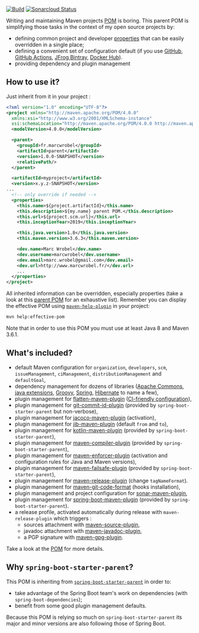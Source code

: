 [![Build](https://github.com/marcwrobel/parent/workflows/build/badge.svg)](https://github.com/marcwrobel/parent/actions)
[![Sonarcloud Status](https://sonarcloud.io/api/project_badges/measure?project=fr.marcwrobel:parent&metric=alert_status)](https://sonarcloud.io/dashboard?id=fr.marcwrobel:parent)

Writing and maintaining Maven projects [POM](https://maven.apache.org/guides/introduction/introduction-to-the-pom.html)
is boring. This parent POM is simplifying those tasks in the context of my open source projects by:
* defining common project and developer
  [properties](https://books.sonatype.com/mvnref-book/reference/resource-filtering-sect-properties.html)
  that can be easily overridden in a single place;
* defining a convenient set of configuration default (if you use [GitHub](https://github.com/),
  [GitHub Actions](https://github.com/features/actions), [JFrog Bintray](https://bintray.com/),
  [Docker Hub](https://hub.docker.com/)).
* providing dependency and plugin management



## How to use it?
Just inherit from it in your project :
```xml
<?xml version="1.0" encoding="UTF-8"?>
<project xmlns="http://maven.apache.org/POM/4.0.0"
  xmlns:xsi="http://www.w3.org/2001/XMLSchema-instance"
  xsi:schemaLocation="http://maven.apache.org/POM/4.0.0 http://maven.apache.org/xsd/maven-4.0.0.xsd">
  <modelVersion>4.0.0</modelVersion>

  <parent>
    <groupId>fr.marcwrobel</groupId>
    <artifactId>parent</artifactId>
    <version>1.0.0-SNAPSHOT</version>
    <relativePath/>
  </parent>

  <artifactId>myproject</artifactId>
  <version>x.y.z-SNAPSHOT</version>
...
  <!-- only override if needed -->
  <properties>
    <this.name>${project.artifactId}</this.name>
    <this.description>${my.name} parent POM.</this.description>
    <this.url>${project.scm.url}</this.url>
    <this.inceptionYear>2019</this.inceptionYear>

    <this.java.version>1.8</this.java.version>
    <this.maven.version>3.6.3</this.maven.version>

    <dev.name>Marc Wrobel</dev.name>
    <dev.username>marcwrobel</dev.username>
    <dev.email>marc.wrobel@gmail.com</dev.email>
    <dev.url>http://www.marcwrobel.fr/</dev.url>
    ...
  </properties>
</project>
```

All inherited information can be overridden, especially properties (take a look at
this [parent POM](pom.xml) for an exhaustive list). Remember you can display the effective POM using
[`maven-help-plugin`](https://maven.apache.org/plugins/maven-help-plugin/effective-pom-mojo.html) in
your project:
```bash
mvn help:effective-pom
```

Note that in order to use this POM you must use at least Java 8 and Maven 3.6.1.



## What's included?
* default Maven configuration for `organization`, `developers`, `scm`, `issueManagement`,
  `ciManagement`, `distributionManagement` and `defaultGoal`,
* dependency management for dozens of libraries ([Apache Commons](https://commons.apache.org),
  [java extensions](https://www.jcp.org/), [Groovy](http://www.groovy-lang.org/),
  [Spring](https://spring.io/), [Hibernate](https://hibernate.org/) to name a few),
* plugin management for [flatten-maven-plugin](https://www.mojohaus.org/flatten-maven-plugin/)
  ([CI-friendly configuration](http://maven.apache.org/maven-ci-friendly.html)),
* plugin management for [git-commit-id-plugin](https://github.com/git-commit-id/maven-git-commit-id-plugin)
  (provided by `spring-boot-starter-parent` but non-verbose),
* plugin management for [jacoco-maven-plugin](https://www.jacoco.org/jacoco/)
  (activation),
* plugin management for [jib-maven-plugin](https://github.com/GoogleContainerTools/jib/tree/master/jib-maven-plugin)
  (default `from` and `to`),
* plugin management for [kotlin-maven-plugin](https://kotlinlang.org/docs/reference/using-maven.html)
  (provided by `spring-boot-starter-parent`),
* plugin management for [maven-compiler-plugin](https://maven.apache.org/plugins/maven-compiler-plugin/)
  (provided by `spring-boot-starter-parent`),
* plugin management for [maven-enforcer-plugin](https://maven.apache.org/enforcer/maven-enforcer-plugin/)
  (activation and configuration rules for Java and Maven versions),
* plugin management for [maven-failsafe-plugin](http://maven.apache.org/surefire/maven-failsafe-plugin/)
  (provided by `spring-boot-starter-parent`),
* plugin management for [maven-release-plugin](https://maven.apache.org/maven-release/maven-release-plugin/)
  (change `tagNameFormat`).
* plugin management for [maven-git-code-format](https://github.com/Cosium/maven-git-code-format)
  (hooks installation),
* plugin management and project configuration for [sonar-maven-plugin](https://sonarsource.github.io/sonar-scanner-maven/),
* plugin management for [spring-boot-maven-plugin](https://docs.spring.io/spring-boot/docs/current/maven-plugin/index.html)
  (provided by `spring-boot-starter-parent`).
* a release profile, activated automatically during release with `maven-release-plugin` which
  triggers :
  * sources attachment with [maven-source-plugin](https://maven.apache.org/plugins/maven-source-plugin/),
  * javadoc attachment with [maven-javadoc-plugin](http://maven.apache.org/plugins/maven-javadoc-plugin/),
  * a PGP signature with [maven-gpg-plugin](https://maven.apache.org/plugins/maven-gpg-plugin/).

Take a look at the [POM](pom.xml) for more details.



## Why `spring-boot-starter-parent`?
This POM is inheriting from [`spring-boot-starter-parent`](https://spring.io/projects/spring-boot)
in order to:
* take advantage of the Spring Boot team's work on dependencies (with `spring-boot-dependencies`);
* benefit from some good plugin management defaults.

Because this POM is relying so much on `spring-boot-starter-parent` its major and minor versions are
also following those of Spring Boot.
